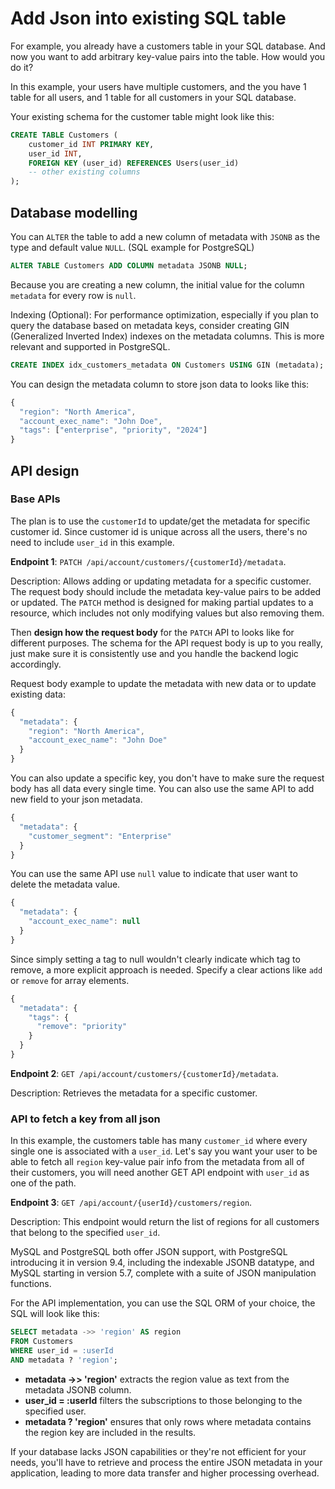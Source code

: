 # Add Json into existing SQL table

For example, you already have a customers table in your SQL database. And now you want to add arbitrary key-value pairs into the table. How would you do it?

In this example, your users have multiple customers, and the you have 1 table for all users, and 1 table for all customers in your SQL database.

Your existing schema for the customer table might look like this:

```sql
CREATE TABLE Customers (
    customer_id INT PRIMARY KEY,
    user_id INT,
    FOREIGN KEY (user_id) REFERENCES Users(user_id)
    -- other existing columns
);
```

## Database modelling

You can `ALTER` the table to add a new column of metadata with `JSONB` as the type and default value `NULL`. (SQL example for PostgreSQL)

```SQL
ALTER TABLE Customers ADD COLUMN metadata JSONB NULL;
```

Because you are creating a new column, the initial value for the column `metadata` for every row is `null`.

Indexing (Optional): For performance optimization, especially if you plan to query the database based on metadata keys, consider creating GIN (Generalized Inverted Index) indexes on the metadata columns. This is more relevant and supported in PostgreSQL.

```sql
CREATE INDEX idx_customers_metadata ON Customers USING GIN (metadata);
```

You can design the metadata column to store json data to looks like this:

```js
{
  "region": "North America",
  "account_exec_name": "John Doe",
  "tags": ["enterprise", "priority", "2024"]
}
```

## API design

### Base APIs

The plan is to use the `customerId` to update/get the metadata for specific customer id. Since customer id is unique across all the users, there's no need to include `user_id` in this example.

**Endpoint 1**: `PATCH /api/account/customers/{customerId}/metadata`.

Description: Allows adding or updating metadata for a specific customer. The request body should include the metadata key-value pairs to be added or updated. The `PATCH` method is designed for making partial updates to a resource, which includes not only modifying values but also removing them.

Then **design how the request body** for the `PATCH` API to looks like for different purposes. The schema for the API request body is up to you really, just make sure it is consistently use and you handle the backend logic accordingly.

Request body example to update the metadata with new data or to update existing data:

```js
{
  "metadata": {
    "region": "North America",
    "account_exec_name": "John Doe"
  }
}
```

You can also update a specific key, you don't have to make sure the request body has all data every single time. You can also use the same API to add new field to your json metadata.

```js
{
  "metadata": {
    "customer_segment": "Enterprise"
  }
}
```

You can use the same API use `null` value to indicate that user want to delete the metadata value.

```js
{
  "metadata": {
    "account_exec_name": null
  }
}
```

Since simply setting a tag to null wouldn't clearly indicate which tag to remove, a more explicit approach is needed. Specify a clear actions like `add` or `remove` for array elements.

```js
{
  "metadata": {
    "tags": {
      "remove": "priority"
    }
  }
}
```

**Endpoint 2**: `GET /api/account/customers/{customerId}/metadata`.

Description: Retrieves the metadata for a specific customer.

### API to fetch a key from all json

In this example, the customers table has many `customer_id` where every single one is associated with a `user_id`. Let's say you want your user to be able to fetch all `region` key-value pair info from the metadata from all of their customers, you will need another GET API endpoint with `user_id` as one of the path.

**Endpoint 3**: `GET /api/account/{userId}/customers/region`.

Description: This endpoint would return the list of regions for all customers that belong to the specified `user_id`.

MySQL and PostgreSQL both offer JSON support, with PostgreSQL introducing it in version 9.4, including the indexable JSONB datatype, and MySQL starting in version 5.7, complete with a suite of JSON manipulation functions.

For the API implementation, you can use the SQL ORM of your choice, the SQL will look like this:

```sql
SELECT metadata ->> 'region' AS region
FROM Customers
WHERE user_id = :userId
AND metadata ? 'region';
```

- **metadata ->> 'region'** extracts the region value as text from the metadata JSONB column.
- **user_id = :userId** filters the subscriptions to those belonging to the specified user.
- **metadata ? 'region'** ensures that only rows where metadata contains the region key are included in the results.

If your database lacks JSON capabilities or they're not efficient for your needs, you'll have to retrieve and process the entire JSON metadata in your application, leading to more data transfer and higher processing overhead.
